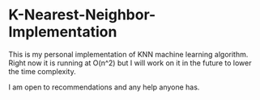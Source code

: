 # K-Nearest-Neighbor-Implementation

This is my personal implementation of KNN machine learning algorithm. Right now it is running at O(n^2) but I will work on it in the future to lower the time complexity.

I am open to recommendations and any help anyone has.
